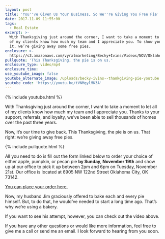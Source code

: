 ```yaml
---
layout: post
title: 'You''ve Given Us Your Business, So We''re Giving You Free Pie'
date: 2017-11-09 11:55:00
tags:
  - Real Estate
excerpt: >-
  With Thanksgiving just around the corner, I want to take a moment to let all
  of my clients know how much my team and I appreciate you. To show you we mean
  it, we’re giving away some free pies.
enclosure: >-
  https://s3.amazonaws.com/vyralmarketing/Becky+Ivins/Videos/NOV/Oklahoma+City+Metro+Real+Estate+Agent-+Let+Us+Provide+the+Pie+This+Thanksgiving.mp4
pullquote: 'This Thanksgiving, the pie is on us.'
enclosure_type: video/mp4
enclosure_time:
use_youtube_image: false
youtube_alternate_image: /uploads/becky-ivins--thankgiving-pie-youtube.jpg
youtube_code: 'https://youtu.be/tVNMgylMK3A'
---
```



{% include youtube.html %}

With Thanksgiving just around the corner, I want to take a moment to let all of my clients know how much my team and I appreciate you. Thanks to your support, referrals, and loyalty, we’ve been able to sell thousands of homes over the past three years.

Now, it’s our time to give back. This Thanksgiving, the pie is on us. That right: we’re giving away free pies.

{% include pullquote.html %}

All you need to do is fill out the form linked below to order your choice of either apple, pumpkin, or pecan pie **by Sunday, November 19th** and show up at our office to pick it up between 2pm and 6pm on Tuesday, November 21st. Our office is located at 6905 NW 122nd Street Oklahoma City, OK 73142.

[You can place your order here.](https://goo.gl/forms/Jvy3DwahwaySUq9f2)

Now, my husband Jim graciously offered to bake each and every pie himself. But, to do that, he would’ve needed to start a long time ago. That’s why we’re using a bakery.

If you want to see his attempt, however, you can check out the video above.

If you have any other questions or would like more information, feel free to give me a call or send me an email. I look forward to hearing from you soon.